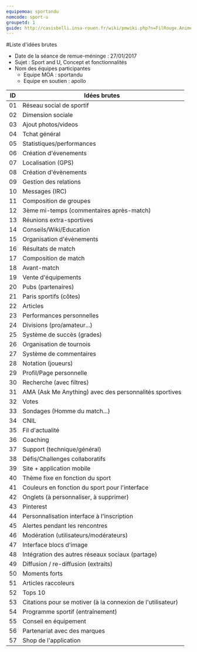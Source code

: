 ```yaml
---
equipemoa: sportandu
nomcode: sport-u
groupetd: 1
guide: http://casisbelli.insa-rouen.fr/wiki/pmwiki.php?n=FilRouge.AnimerRemueMeninge
---
```



#Liste d'idées brutes
- Date de la séance de remue-méninge : 27/01/2017
- Sujet : Sport and U, Concept et fonctionnalités
- Nom des équipes participantes
  - Equipe MOA : sportandu
  - Equipe en soutien : apollo

| ID 	| Idées brutes 	|
|----	|--------------	|
|  01  	|         Réseau social de sportif     	|
|  02  	|        Dimension sociale      	|
|   03 	|      Ajout photos/videos        	|
|   04 	|        Tchat général      	|
|   05 	|        Statistiques/performances      	|
|  06  	|        Création d'évenements      	|
|  07  	|       Localisation (GPS)       	|
|    08   |            Création d'évènements                     |
|   09    |          Gestion des relations                       |
|   10    |        Messages (IRC)                         |
|   11    |          Composition de groupes                       |
|  12     |     3ème mi-temps (commentaires après-match)                            |
|   13    |              Réunions extra-sportives                   |
|   14    |              Conseils/Wiki/Education                   |
|  15      |        Organisation d'évènements                         |
|  16     |          Résultats de match                       |
|  17     |           Composition de match                      |
|   18    |        Avant-match                         |
|   19    |             Vente d'équipements                    |
|  20     |                Pubs (partenaires)                 |
|    21   |          Paris sportifs (côtes)                       |
|  22     |        Articles                          |
|  23     |         Performances personnelles                        |
|   24    |           Divisions (pro/amateur...)                      |
|   25    |           Système de succès (grades)                      |
|    26   |        Organisation de tournois                         |
|   27    |          Système de commentaires                       |
|   28    |          Notation (joueurs)                       |
|   29    |            Profil/Page personnelle                     |
|   30    |          Recherche (avec filtres)                       |
|    31   |        AMA (Ask Me Anything) avec des personnalités sportives                         |
|    32   |           Votes                      |
|  33     |         Sondages (Homme du match...)                        |
|  34     |             CNIL                    |
|   35    |            Fil d'actualité                     |
|  36     |         Coaching                        |
|  37     |          Support (technique/général)                       |
|  38     |       Défis/Challenges collaboratifs                          |
|  39     |         Site + application mobile                        |
|  40     |         Thème fixe en fonction du sport                        |
|  41     |         Couleurs en fonction du sport pour l'interface                        |
|  42     |            Onglets (à personnaliser, à supprimer)                     |
|  43     |         Pinterest                        |
|  44     |          Personnalisation interface à l'inscription                       |
|  45     |           Alertes pendant les rencontres                      |
|  46     |         Modération (utilisateurs/modérateurs)                        |
|  47     |         Interface blocs d'image                        |
|  48     |       Intégration des autres réseaux sociaux (partage)                          |
|  49     |       Diffusion / re-diffusion (extraits)                          |
|  50     |       Moments forts                          |
|  51     |        Articles raccoleurs                       |
|  52     |        Tops 10                         |
|  53     |      Citations pour se motiver (à la connexion de l'utilisateur)                           |
|  54     |      Programme sportif (entraînement)                           |
|  55     |      Conseil en équipement                          |
|  56     |      Partenariat avec des marques                           |
|  57     |      Shop de l'application                           |







